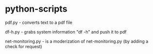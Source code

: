 # python-scripts

pdf.py - converts text to a pdf file

df-h.py - grabs system information "df -h" and push it to pdf

net-monitoring.py - is a moderization of net-monitoring.py (by adding a check for request)
